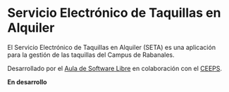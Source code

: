 Servicio Electrónico de Taquillas en Alquiler
=============================================

El Servicio Electrónico de Taquillas en Alquiler (SETA) es una aplicación para la gestión
de las taquillas del Campus de Rabanales.

Desarrollado por el [Aula de Software Libre](https://www.uco.es/aulasoftwarelibre) en colaboración con el
[CEEPS](http://consejo-eps.uco.es).

**En desarrollo**